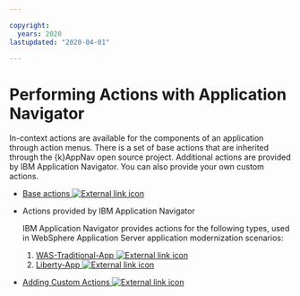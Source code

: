 ```yaml
---

copyright:
  years: 2020
lastupdated: "2020-04-01"

---
```


<!-- Update the lastupdated value each time that you change the file. -->



# Performing Actions with Application Navigator


In-context actions are available for the components of an application through action menus. There is a set of base actions that are inherited through the {k}AppNav open source project. Additional actions are provided by IBM Application Navigator. You can also provide your own custom actions.


- [Base actions ![External link icon](images/icons/launch-glyph.svg "External link icon")](https://github.com/kappnav/README/blob/master/actions.md)
- Actions provided by IBM Application Navigator

  IBM Application Navigator provides actions for the following types, used in WebSphere Application Server application modernization scenarios:

  1. [WAS-Traditional-App ![External link icon](images/icons/launch-glyph.svg "External link icon")](https://github.com/IBM/appnav/blob/master/docs/actions-twas-apps.md)
  1. [Liberty-App ![External link icon](images/icons/launch-glyph.svg "External link icon")](https://github.com/IBM/appnav/blob/master/docs/actions-liberty-apps.md)

- [Adding Custom Actions ![External link icon](images/icons/launch-glyph.svg "External link icon")](https://github.com/kappnav/README/blob/master/actions.md#adding-your-own-custom-actions)


